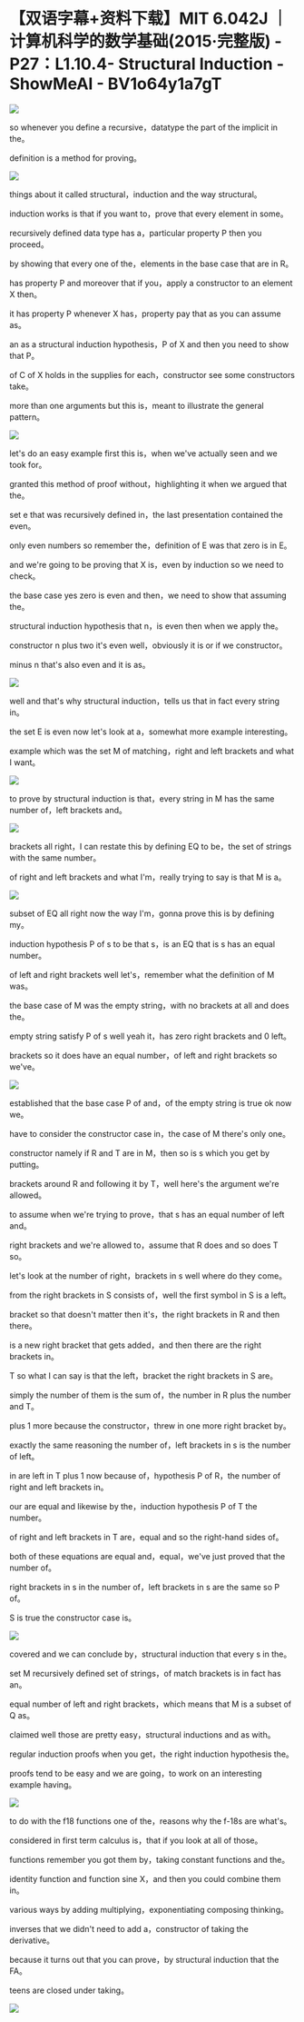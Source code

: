 # 【双语字幕+资料下载】MIT 6.042J ｜ 计算机科学的数学基础(2015·完整版) - P27：L1.10.4- Structural Induction - ShowMeAI - BV1o64y1a7gT

![](img/6230b0c76750aad7abc78d4ce76dbbce_0.png)

so whenever you define a recursive，datatype the part of the implicit in the。

definition is a method for proving。

![](img/6230b0c76750aad7abc78d4ce76dbbce_2.png)

things about it called structural，induction and the way structural。

induction works is that if you want to，prove that every element in some。

recursively defined data type has a，particular property P then you proceed。

by showing that every one of the，elements in the base case that are in R。

has property P and moreover that if you，apply a constructor to an element X then。

it has property P whenever X has，property pay that as you can assume as。

an as a structural induction hypothesis，P of X and then you need to show that P。

of C of X holds in the supplies for each，constructor see some constructors take。

more than one arguments but this is，meant to illustrate the general pattern。



![](img/6230b0c76750aad7abc78d4ce76dbbce_4.png)

let's do an easy example first this is，when we've actually seen and we took for。

granted this method of proof without，highlighting it when we argued that the。

set e that was recursively defined in，the last presentation contained the even。

only even numbers so remember the，definition of E was that zero is in E。

and we're going to be proving that X is，even by induction so we need to check。

the base case yes zero is even and then，we need to show that assuming the。

structural induction hypothesis that n，is even then when we apply the。

constructor n plus two it's even well，obviously it is or if we constructor。

minus n that's also even and it is as。

![](img/6230b0c76750aad7abc78d4ce76dbbce_6.png)

well and that's why structural induction，tells us that in fact every string in。

the set E is even now let's look at a，somewhat more example interesting。

example which was the set M of matching，right and left brackets and what I want。



![](img/6230b0c76750aad7abc78d4ce76dbbce_8.png)

to prove by structural induction is that，every string in M has the same number of，left brackets and。



![](img/6230b0c76750aad7abc78d4ce76dbbce_10.png)

brackets all right，I can restate this by defining EQ to be，the set of strings with the same number。

of right and left brackets and what I'm，really trying to say is that M is a。



![](img/6230b0c76750aad7abc78d4ce76dbbce_12.png)

subset of EQ all right now the way I'm，gonna prove this is by defining my。

induction hypothesis P of s to be that s，is an EQ that is s has an equal number。

of left and right brackets well let's，remember what the definition of M was。

the base case of M was the empty string，with no brackets at all and does the。

empty string satisfy P of s well yeah it，has zero right brackets and 0 left。

brackets so it does have an equal number，of left and right brackets so we've。



![](img/6230b0c76750aad7abc78d4ce76dbbce_14.png)

established that the base case P of and，of the empty string is true ok now we。

have to consider the constructor case in，the case of M there's only one。

constructor namely if R and T are in M，then so is s which you get by putting。

brackets around R and following it by T，well here's the argument we're allowed。

to assume when we're trying to prove，that s has an equal number of left and。

right brackets and we're allowed to，assume that R does and so does T so。

let's look at the number of right，brackets in s well where do they come。

from the right brackets in S consists of，well the first symbol in S is a left。

bracket so that doesn't matter then it's，the right brackets in R and then there。

is a new right bracket that gets added，and then there are the right brackets in。

T so what I can say is that the left，bracket the right brackets in S are。

simply the number of them is the sum of，the number in R plus the number and T。

plus 1 more because the constructor，threw in one more right bracket by。

exactly the same reasoning the number of，left brackets in s is the number of left。

in are left in T plus 1 now because of，hypothesis P of R，the number of right and left brackets in。

our are equal and likewise by the，induction hypothesis P of T the number。

of right and left brackets in T are，equal and so the right-hand sides of。

both of these equations are equal and，equal，we've just proved that the number of。

right brackets in s in the number of，left brackets in s are the same so P of。

S is true the constructor case is。

![](img/6230b0c76750aad7abc78d4ce76dbbce_16.png)

covered and we can conclude by，structural induction that every s in the。

set M recursively defined set of strings，of match brackets is in fact has an。

equal number of left and right brackets，which means that M is a subset of Q as。

claimed well those are pretty easy，structural inductions and as with。

regular induction proofs when you get，the right induction hypothesis the。

proofs tend to be easy and we are going，to work on an interesting example having。



![](img/6230b0c76750aad7abc78d4ce76dbbce_18.png)

to do with the f18 functions one of the，reasons why the f-18s are what's。

considered in first term calculus is，that if you look at all of those。

functions remember you got them by，taking constant functions and the。

identity function and function sine X，and then you could combine them in。

various ways by adding multiplying，exponentiating composing thinking。

inverses that we didn't need to add a，constructor of taking the derivative。

because it turns out that you can prove，by structural induction that the FA。

teens are closed under taking。

![](img/6230b0c76750aad7abc78d4ce76dbbce_20.png)